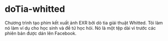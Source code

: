 # doTia-whitted
Chương trình tạo phim kết xuất ảnh EXR bởi dò tia giải thuật Whitted. Tôi làm nó làm ví dụ cho học sinh và đề tử học hỏi.
Nó là một tệp dài vì trước các phiên bản được dán lên Facebook. 
